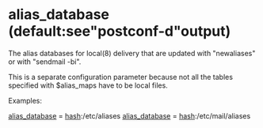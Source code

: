 # alias_database (default:see"postconf-d"output) 


The alias databases for local(8) delivery that are updated with
"newaliases" or with "sendmail -bi".



This is a separate configuration parameter because not all the
tables specified with $alias_maps have to be local files.



Examples:



<a href="postconf.5.html#alias_database">alias_database</a> = <a href="DATABASE_README.html#types">hash</a>:/etc/aliases
<a href="postconf.5.html#alias_database">alias_database</a> = <a href="DATABASE_README.html#types">hash</a>:/etc/mail/aliases



